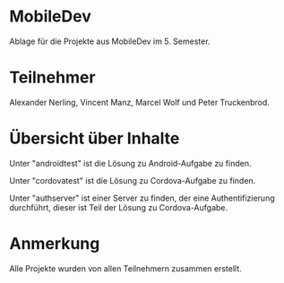 # MobileDev
Ablage für die Projekte aus MobileDev im 5. Semester.

# Teilnehmer 
Alexander Nerling, Vincent Manz, Marcel Wolf und Peter Truckenbrod.

# Übersicht über Inhalte
Unter "androidtest" ist die Lösung zu Android-Aufgabe zu finden.

Unter "cordovatest" ist die Lösung zu Cordova-Aufgabe zu finden.

Unter "authserver" ist einer Server zu finden, der eine Authentifizierung durchführt, dieser ist Teil der Lösung zu Cordova-Aufgabe.

# Anmerkung
Alle Projekte wurden von allen Teilnehmern zusammen erstellt.

